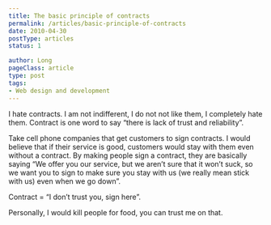 ```yaml
---
title: The basic principle of contracts
permalink: /articles/basic-principle-of-contracts
date: 2010-04-30
postType: articles
status: 1

author: Long
pageClass: article
type: post
tags:
- Web design and development
---
```


I hate contracts. I am not indifferent, I do not not like them, I completely hate them. Contract is one word to say “there is lack of trust and reliability”.

Take cell phone companies that get customers to sign contracts. I would believe that if their service is good, customers would stay with them even without a contract. By making people sign a contract, they are basically saying “We offer you our service, but we aren’t sure that it won’t suck, so we want you to sign to make sure you stay with us (we really mean stick with us) even when we go down”.

Contract = “I don’t trust you, sign here”.

Personally, I would kill people for food, you can trust me on that.


